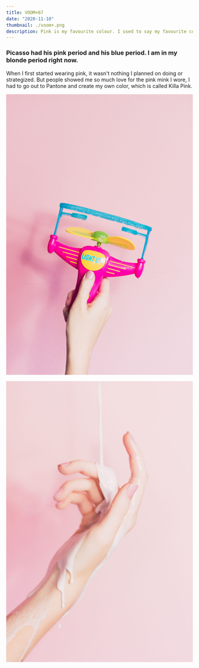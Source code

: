 ```yaml
---
title: VOOM+67
date: "2020-11-10"
thumbnail: ./voom+.png
description: Pink is my favourite colour. I used to say my favourite colour was black to be cool, but it is pink - all shades of pink. If I have an accessory, it is probably pink.
---
```


### Picasso had his pink period and his blue period. I am in my blonde period right now.

When I first started wearing pink, it wasn't nothing I planned on doing or strategized. But people showed me so much love for the pink mink I wore, I had to go out to Pantone and create my own color, which is called Killa Pink.


![Don't stop](./ian-dooley-298771-unsplash-1.jpg)


![Don't stop](./ian-dooley-298780-unsplash-1.jpg)
